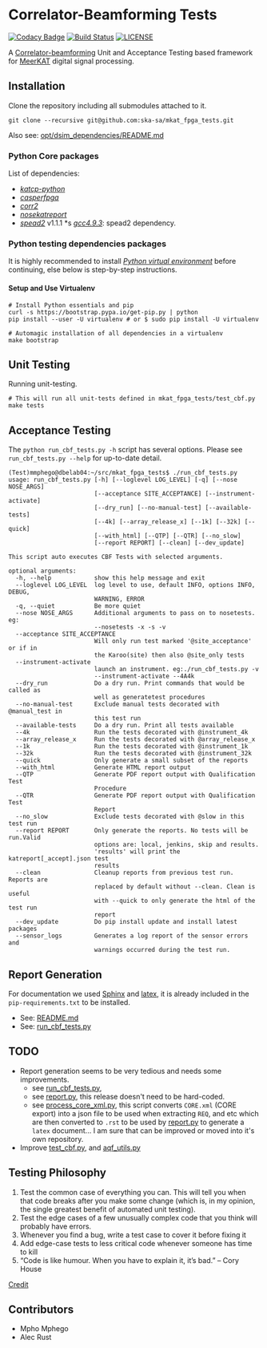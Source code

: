 # Correlator-Beamforming Tests

[![Codacy Badge](https://api.codacy.com/project/badge/Grade/b8b5951e79a4414a85b450967f4faf2e)](https://app.codacy.com/app/mmphego/mkat_fpga_tests?utm_source=github.com&utm_medium=referral&utm_content=ska-sa/mkat_fpga_tests&utm_campaign=Badge_Grade_Dashboard)
[![Build Status](https://travis-ci.org/ska-sa/mkat_fpga_tests.svg?branch=devel)](https://travis-ci.org/ska-sa/mkat_fpga_tests)
[![LICENSE](https://img.shields.io/github/license/ska-sa/mkat_fpga_tests.svg?style=flat)](LICENSE)

A [Correlator-beamforming](https://www.ska.ac.za/science-engineering/meerkat/about-meerkat/) Unit and Acceptance Testing based framework for [MeerKAT](https://www.ska.ac.za/science-engineering/meerkat/) digital signal processing.

## Installation

Clone the repository including all submodules attached to it.

```shell
git clone --recursive git@github.com:ska-sa/mkat_fpga_tests.git
```

Also see: [opt/dsim_dependencies/README.md](opt/dsim_dependencies/README.md)

### Python Core packages

List of dependencies:

* [_katcp-python_](https://github.com/ska-sa/katcp-python)
* [_casperfpga_](https://github.com/ska-sa/casperfpga)
* [_corr2_](https://github.com/ska-sa/corr2)
* [_nosekatreport_](https://github.com/ska-sa/nosekatreport)
* [_spead2_](https://github.com/ska-sa/spead2)  v1.1.1
  *s [_gcc4.9.3_](https://gcc.gnu.org/gcc-4.9/): spead2 dependency.

### Python testing dependencies packages

It is highly recommended to install [_Python virtual environment_](https://virtualenv.pypa.io/) before continuing, else below is step-by-step instructions.

#### Setup and Use Virtualenv

```shell
# Install Python essentials and pip
curl -s https://bootstrap.pypa.io/get-pip.py | python
pip install --user -U virtualenv # or $ sudo pip install -U virtualenv

# Automagic installation of all dependencies in a virtualenv
make bootstrap
```

## Unit Testing

Running unit-testing.

```shell
# This will run all unit-tests defined in mkat_fpga_tests/test_cbf.py
make tests
```

## Acceptance Testing

The `python run_cbf_tests.py -h` script has several options. Please see `run_cbf_tests.py --help` for up-to-date detail.

```shell
(Test)mmphego@dbelab04:~/src/mkat_fpga_tests$ ./run_cbf_tests.py
usage: run_cbf_tests.py [-h] [--loglevel LOG_LEVEL] [-q] [--nose NOSE_ARGS]
                        [--acceptance SITE_ACCEPTANCE] [--instrument-activate]
                        [--dry_run] [--no-manual-test] [--available-tests]
                        [--4k] [--array_release_x] [--1k] [--32k] [--quick]
                        [--with_html] [--QTP] [--QTR] [--no_slow]
                        [--report REPORT] [--clean] [--dev_update]

This script auto executes CBF Tests with selected arguments.

optional arguments:
  -h, --help            show this help message and exit
  --loglevel LOG_LEVEL  log level to use, default INFO, options INFO, DEBUG,
                        WARNING, ERROR
  -q, --quiet           Be more quiet
  --nose NOSE_ARGS      Additional arguments to pass on to nosetests. eg:
                        --nosetests -x -s -v
  --acceptance SITE_ACCEPTANCE
                        Will only run test marked '@site_acceptance' or if in
                        the Karoo(site) then also @site_only tests
  --instrument-activate
                        launch an instrument. eg:./run_cbf_tests.py -v
                        --instrument-activate --4A4k
  --dry_run             Do a dry run. Print commands that would be called as
                        well as generatetest procedures
  --no-manual-test      Exclude manual tests decorated with @manual_test in
                        this test run
  --available-tests     Do a dry run. Print all tests available
  --4k                  Run the tests decorated with @instrument_4k
  --array_release_x     Run the tests decorated with @array_release_x
  --1k                  Run the tests decorated with @instrument_1k
  --32k                 Run the tests decorated with @instrument_32k
  --quick               Only generate a small subset of the reports
  --with_html           Generate HTML report output
  --QTP                 Generate PDF report output with Qualification Test
                        Procedure
  --QTR                 Generate PDF report output with Qualification Test
                        Report
  --no_slow             Exclude tests decorated with @slow in this test run
  --report REPORT       Only generate the reports. No tests will be run.Valid
                        options are: local, jenkins, skip and results.
                        'results' will print the katreport[_accept].json test
                        results
  --clean               Cleanup reports from previous test run. Reports are
                        replaced by default without --clean. Clean is useful
                        with --quick to only generate the html of the test run
                        report
  --dev_update          Do pip install update and install latest packages
  --sensor_logs         Generates a log report of the sensor errors and
                        warnings occurred during the test run.
```

## Report Generation

For documentation we used [Sphinx](http://www.sphinx-doc.org/en/master/) and [latex](https://www.latex-project.org/), it is already included in the `pip-requirements.txt` to be installed.

*   See: [README.md](docs/Cover_Page/README.md)
*   See: [run_cbf_tests.py](https://github.com/ska-sa/mkat_fpga_tests/blob/devel/run_cbf_tests.py#L471)

## TODO

* Report generation seems to be very tedious and needs some improvements.
    * see [run_cbf_tests.py](https://github.com/ska-sa/mkat_fpga_tests/blob/devel/run_cbf_tests.py#L471),
    * see [report.py](https://github.com/ska-sa/mkat_fpga_tests/blob/devel/report_generator/report.py#L16), this release doesn't need to be hard-coded.
    * see [process_core_xml.py](process_core_xml.py), this script converts `CORE.xml` (CORE export) into a json file to be used when extracting `REQ`, and etc which are then converted to `.rst` to be used by [report.py](report_generator/report.py) to generate a `latex` document... I am sure that can be improved or moved into it's own repository.
* Improve [test_cbf.py](mkat_fpga_tests/test_cbf.py), and [aqf_utils.py](mkat_fpga_tests/aqf_utils.py)

## Testing Philosophy

1. Test the common case of everything you can. This will tell you when that code breaks after you make some change (which is, in my opinion, the single greatest benefit of automated unit testing).
2. Test the edge cases of a few unusually complex code that you think will probably have errors.
3. Whenever you find a bug, write a test case to cover it before fixing it
4. Add edge-case tests to less critical code whenever someone has time to kill
5. “Code is like humour. When you have to explain it, it’s bad.” – Cory House

[Credit](https://softwareengineering.stackexchange.com/a/754)

## Contributors

* Mpho Mphego
* Alec Rust
